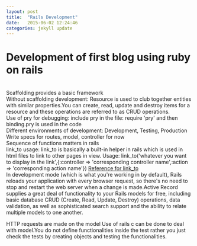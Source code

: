 ```yaml
---
layout: post
title:  "Rails Development"
date:   2015-06-02 12:24:46
categories: jekyll update
---
```

<h1>Development of first blog using ruby on rails</h1>
<br>
<p1>Scaffolding provides a basic framework</p1>
<br>
<p2>Without scaffolding development:
Resource is used to club together entities with similar properties.You can create, read, update and destroy items for a resource and these operations are referred to as CRUD operations.</p2>
<br>
<p3>Use of pry for debugging: include pry in the file:
	require 'pry' and then binding.pry is used in the code
</p3>
<br>
<p4>Different environments of development:
Development, Testing, Production</p4>
<br>
<p5>Write specs for routes, model, controller for now</p5>
<br>
<p6>Sequence of functions matters in rails</p6> <br>
<p7>link_to usage: link_to is basically a built-in helper in rails which is used in html files to link to other pages in view.
Usage: link_to('whatever you want to display in the link',{:controller => 'corresponding controller name',:action => 'corresponding action name'})
</p7>
<a href ="http://stackoverflow.com/questions/6882207/how-link-to-mechanism-works-in-ruby-on-rails">Reference for link_to</a>
<br>
<p8>In development mode (which is what you're working in by default), Rails reloads your application with every browser request, so there's no need to stop and restart the web server when a change is made.Active Record supplies a great deal of functionality to your Rails models for free, including basic database CRUD (Create, Read, Update, Destroy) operations, data validation, as well as sophisticated search support and the ability to relate multiple models to one another.</p8>

<p9>HTTP requests are made on the model</p9>
<p10>Use of rails c can be done to deal with model.You do not define functionalities inside the test rather you just check the tests by creating objects and testing the functionalities.</p10>